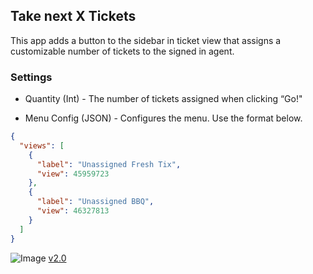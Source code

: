 

Take next X Tickets
-------------------

This app adds a button to the sidebar in ticket view that assigns a customizable
number of tickets to the signed in agent.



### Settings

-   Quantity (Int) - The number of tickets assigned when clicking “Go!"

-   Menu Config (JSON) - Configures the menu.  Use the format below.

```json
{
  "views": [
    {
      "label": "Unassigned Fresh Tix",
      "view": 45959723
    },
    {
      "label": "Unassigned BBQ",
      "view": 46327813
    }
  ]
}
```
![Image](http://cl.ly/image/2C323u2R1o24/Image%202015-03-20%20at%202.53.19%20PM.png)
[v2.0](<https://github.com/Skeyelab/Take-5-Tickets/tree/v2.0>)
